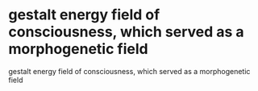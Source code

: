 # gestalt energy field of consciousness, which served as a morphogenetic field

gestalt energy field of consciousness, which served as a morphogenetic field